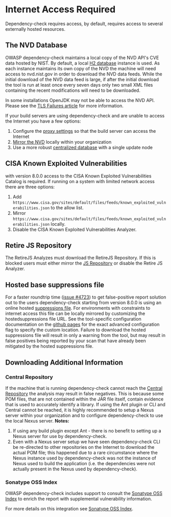 # Internet Access Required

Dependency-check requires access, by default, requires access to several externally
hosted resources.

## The NVD Database

OWASP dependency-check maintains a local copy of the NVD API's CVE data hosted by NIST. By default,
a local [H2 database](http://www.h2database.com/html/main.html) instance is used.
As each instance maintains its own copy of the NVD the machine will need access
to nvd.nist.gov in order to download the NVD data feeds. While the initial download of the NVD
data feed is large, if after the initial download the tool is run at least once every seven
days only two small XML files containing the recent modifications will need to be downloaded.

In some installations OpenJDK may not be able to access the NVD API. Please see the
[TLS Failures article](./tlsfailure.html) for more information.

If your build servers are using dependency-check and are unable to access the Internet you
have a few options:

1. Configure the [proxy settings](proxy.html) so that the build server can access the Internet
2. [Mirror the NVD](./mirrornvd.html) locally within your organization
3. Use a more robust [centralized database](./database.html) with a single update node

## CISA Known Exploited Vulnerabilities

with version 8.0.0 access to the CISA Known Exploited Vulnerabilities Catalog is required.
If running on a system with limited network access there are three options:

1. Add `https://www.cisa.gov/sites/default/files/feeds/known_exploited_vulnerabilities.json` to the allow list.
2. Mirror `https://www.cisa.gov/sites/default/files/feeds/known_exploited_vulnerabilities.json` locally.
3. Disable the CISA Known Exploited Vulnerabilities Analyzer.

## Retire JS Repository

The RetireJS Analyzes must download the RetireJS Repository. If this is blocked users
must either mirror the [JS Repository](./mirrornvd.html) or disable the Retire JS Analyzer.

## Hosted base suppressions file

For a faster roundtrip time ([issue #4723](https://github.com/jeremylong/DependencyCheck/issues/4723)) to get false-positive report 
solution out to the users dependency-check starting from version 8.0.0 is using an online hosted 
[suppressions file](https://jeremylong.github.io/DependencyCheck/suppressions/publishedSuppressions.xml). 
For environments with constraints to internet access this file can be locally mirrored by customizing the hostedsuppressions file URL.
See the tool-specific configuration documentation on the [github pages](https://jeremylong.github.io/DependencyCheck/index.html) 
for the exact advanced configuration flag to specify the custom location.
Failure to download the hosted suppressions file will result in only a warning from the tool, but may result in false positives 
being reported by your scan that have already been mitigated by the hosted suppressions file.

## Downloading Additional Information

### Central Repository

If the machine that is running dependency-check cannot reach the [Central Repository](http://search.maven.org)
the analysis may result in false negatives. This is because some POM files, that are not
contained within the JAR file itself, contain evidence that is used to accurately identify
a library. If using the Ant plugin or CLI and Central cannot be reached, it is highly recommended to setup a
Nexus server within your organization and to configure dependency-check to use the local
Nexus server. **Notes:**
1. If using any build plugin except Ant - there is no benefit to setting up a Nexus server for use by dependency-check.
2. Even with a Nexus server setup we have seen dependency-check CLI be
re-directed to other repositories on the Internet to download the actual POM file; this
happened due to a rare circumstance where the Nexus instance used by dependency-check
was not the instance of Nexus used to build the application (i.e. the dependencies
were not actually present in the Nexus used by dependency-check).

### Sonatype OSS Index

OWASP dependency-check includes support to consult the [Sonatype OSS Index](https://ossindex.sonatype.org)
to enrich the report with supplemental vulnerability information.

For more details on this integration see [Sonatype OSS Index](./ossindex.html).
